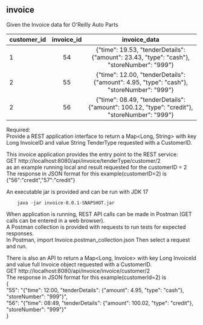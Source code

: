 ## invoice
Given the Invoice data for O'Reilly Auto Parts  

| **customer_id** | **invoice_id** |                                       **invoice_data**                                       |
|-----------------|:--------------:|:--------------------------------------------------------------------------------------------:|
| 1               | 54             |  {"time": 19.53, "tenderDetails": {"amount": 23.43, "type": "cash"}, "storeNumber": "999"}   |
| 2               | 55             |   {"time": 12.00, "tenderDetails": {"amount": 4.95, "type": "cash"}, "storeNumber": "999"}   |
| 2               | 56             | {"time": 08.49, "tenderDetails": {"amount": 100.12, "type": "credit"}, "storeNumber": "999"} |

Required:  
Provide a REST application interface to return a Map<Long, String> with key Long InvoiceID and value String TenderType requested with a CustomerID.

This invoice application provides the entry point to the REST service:  
GET   http://localhost:8080/api/invoice/tenderType/customer/2  
as an example running local and result requested for the customerID = 2  
The response in JSON format for this example(customerID=2) is {"56":"credit","57":"credit"}  



An executable jar is provided and can be run with JDK 17
```
    java -jar invoice-0.0.1-SNAPSHOT.jar  
```

When application is running, REST API calls can be made in Postman (GET calls can be entered in a web browser).  
A Postman collection is provided with requests to run tests for expected responses.  
In Postman, import Invoice.postman_collection.json
Then select a request and run.

There is also an API to return a Map<Long, Invoice> with key Long InvoiceId and value full Invoice object requested with a CustomerID.  
GET http://localhost:8080/api/invoice/invoice/customer/2  
The response in JSON format for this example(customerId=2) is  
{  
"55": "{\"time\": 12:00, \"tenderDetails\": {\"amount\": 4.95, \"type\": \"cash\"}, \"storeNumber\": \"999\"}",  
"56": "{\"time\": 08:49, \"tenderDetails\": {\"amount\": 100.02, \"type\": \"credit\"}, \"storeNumber\": \"999\"}"  
}  





